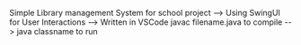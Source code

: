 Simple Library management System for school project 
--> Using SwingUI for User Interactions
--> Written in VSCode javac filename.java to compile
--> java classname to run 
